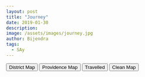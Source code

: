 ```yaml
---
layout: post
title: "Journey"
date: 2019-01-30
description: 
image: /assets/images/journey.jpg
author: Bijendra
tags: 
  - SAy
---
```


<style>
chart {
  font: 12px sans-serif;
}
path {
  stroke-width: 1px;
  stroke: white;
  fill: steelblue;
  cursor: pointer;
}
path:hover, path.highlighted {
  fill: #ff588e;
}
</style>
<button id="district">District Map</button>
<button id="providence">Providence Map</button>
<button id="travelled">Travelled</button>
<button id="clean">Clean Map</button>
<div id="chart"></div>
<div id="checker"></div>
<div id="legend1"></div>
<script src="https://d3js.org/d3.v3.min.js"></script>
<script src="https://d3js.org/topojson.v1.min.js"></script>
<script>
var width = 900,
    height = 800;
    var w = 300, h = 50;
var projection = d3.geo.mercator()
    .scale(4004.813817984365)
    .center([84.13207626342776,28.417103106776114]) 
    .translate([width/2,height/2]);
var path = d3.geo.path()
    .projection(projection);
var color = d3.scale.threshold()
    .domain([1, 3, 6, 8, 10])
    .range(["#f2f0f7", "#dadaeb", "#bcbddc", "#9e9ac8", "#756bb1", "#54278f"]);
var svg = d3.selectAll("#chart").append("svg")
    .attr("viewBox", "0 0 900 800")
    .attr("width", width)
    .attr("height", height);
var features = svg.append("g")
    .attr("class","features");
var zoom = d3.behavior.zoom()
    .scaleExtent([1, Infinity])
    .on("zoom",zoomed);
svg.call(zoom);
var key = d3.select("#legend1")
.append("svg")
.attr("viewBox", "0 0 300 50")
.attr("width", w)
.attr("height", h);
var legend = key.append("defs")
.append("svg:linearGradient")
.attr("id", "gradient")
.attr("x1", "0%")
.attr("y1", "100%")
.attr("x2", "100%")
.attr("y2", "100%")
.attr("spreadMethod", "pad");
legend.append("stop")
.attr("offset", "0%")
.attr("stop-color", "#f2f0f7")
.attr("stop-opacity", 1);
legend.append("stop")
.attr("offset", "33%")
.attr("stop-color", "#bcbddc")
.attr("stop-opacity", 1);
legend.append("stop")
.attr("offset", "66%")
.attr("stop-color", "#9e9ac8")
.attr("stop-opacity", 1);
legend.append("stop")
.attr("offset", "100%")
.attr("stop-color", "#54278f")
.attr("stop-opacity", 1);
var y = d3.scale.linear()
.range([0, 300])
.domain([1, 12]);
var yAxis = d3.svg.axis()
.orient("bottom")
.scale(y)
.ticks(3);
d3.selectAll("#checker")
            .classed("my-selector", true);
d3.selectAll("#district")
	.on('click',function(){
        d3.selectAll("path").remove();
        d3.selectAll("#checker")
            .classed("my-selector", true);
        draw("/data/nepal-district.topojson");
        });
d3.selectAll("#providence")
        .on('click',function(){
            d3.selectAll("path").remove();
            d3.selectAll("#checker")
            .classed("my-selector", false);
            draw("/data/nepal-province.topojson")
            });
d3.selectAll("#travelled")
        .on('click',function(){
            if (d3.selectAll("#checker").classed("my-selector")){
                svg.selectAll("path")
                .style("stroke-width", "1")
                .attr("class", function(d){
                    if (districtId.includes(d.properties.D_ID)){
                        return "visited";
                    };
                })
                .style("fill", function(d){
                    if (districtId.includes(d.properties.D_ID)){
                        return "red";
                    };
                });
            }else{
                key.append("rect")
                .attr("width", w)
                .attr("height", h - 40)
                .style("fill", "url(#gradient)")
                .attr("transform", "translate(0,10)");
                key.append("g")
                .attr("class", "y axis")
                .attr("transform", "translate(0,20)")
                .call(yAxis)
                .append("text")
                .attr("transform", "rotate(0 0 0)")
                .attr("transform", "translate(250,20)")
                .attr("y", 0)
                .attr("dy", ".5em")
                .style("text-anchor", "end")
                .text("Number of providence visit");
                svg.selectAll("path")
                .attr("class", function(d){
                    if (providenceID[d.properties.D_ID]!==0){
                        return "visited";
                    };
                })
                .style("fill", function(d){
                    if (providenceID[d.properties.D_ID]!==0){
                        return color(providenceID[""+d.properties.D_ID]);
                    };
                });
            };
  });
d3.selectAll("#clean")
            .on('click',function(){
                svg.selectAll(".visited")
                .style("fill", "steelblue");
            d3.selectAll("#legend1").remove();
            });
function draw(mapData){
    d3.json(mapData,function(error,geodata) {
        if (error) return console.log(error); 
        features.selectAll("path")
          .data(topojson.feature(geodata,geodata.objects.collection).features)
          .enter()
          .append("path")
          .attr("d",path)
          .on("click",clicked);
      });
}
d3.csv("/data/journey.csv", taste);
function clicked(d,i) {
}
function zoomed() {
  features.attr("transform", "translate(" + zoom.translate() + ")scale(" + zoom.scale() + ")")
      .selectAll("path").style("stroke-width", 1 / zoom.scale() + "px" );
};
var dict = {};
let providenceID = {"1":0,"2":0,"3":0,"4":0,"5":0,"6":0,"7":0};
var districtId = [];
function taste(error,data){
    data.forEach(function(item){
        dict[item.district.toLowerCase()] = item.vlogger;
        if (item.vlogger !==""){
            districtId.push(+item.districtID);
            for (var keys in providenceID){
                if (keys === item.ProvidenceID){
                    providenceID[keys] = providenceID[keys] + 1;
                    continue;
                };
            };
        };
    });
    draw("/data/nepal-district.topojson");
};
  </script>